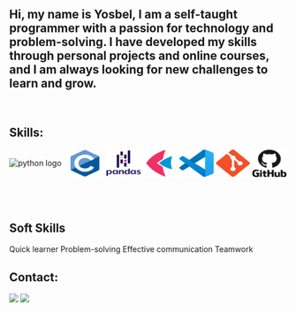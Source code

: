 ## Hi, my name is Yosbel, I am a self-taught programmer with a passion for technology and problem-solving. I have developed my skills through personal projects and online courses, and I am always looking for new challenges to learn and grow.
<br>

## Skills:
<div style="display: inline_block">
  <img align="center" src="https://cdn.jsdelivr.net/gh/devicons/devicon/icons/python/python-original.svg" height="50" width="62" alt="python logo"  />
  <img align="center" src="https://raw.githubusercontent.com/devicons/devicon/master/icons/c/c-original.svg" height="50" width="62" alt="C logo">
 <img align="center" src="https://github.com/devicons/devicon/blob/v2.16.0/icons/pandas/pandas-original-wordmark.svg" height="50" width="62" alt="pandas logo"  />
<img align="center" src="https://github.com/flet-dev/flet/blob/main/media/logo/app_icon_512.png" height="50" width="62" alt="Flet logo"  />
  <img align="center" src="https://github.com/devicons/devicon/blob/v2.16.0/icons/vscode/vscode-original.svg" height="50" width="62" alt="VSC logo"  />
  <img align="center" src="https://github.com/devicons/devicon/blob/v2.16.0/icons/git/git-plain.svg" height="50" width="62" alt="Git logo"  />
  <img align="center" src="https://github.com/devicons/devicon/blob/v2.16.0/icons/github/github-original-wordmark.svg" height="50" width="62" alt="GitHub logo"  />
 </div>
 <br>
 <br>

## Soft Skills
Quick learner
Problem-solving
Effective communication
Teamwork
<br>

## Contact:
<div> 
  <a href = "mailto:yosbelm99@gmail.com"><img src="https://img.shields.io/badge/-Gmail-%23333?style=for-the-badge&logo=gmail&logoColor=white" target="_blank"></a>
  <a href="https://www.linkedin.com/in/yosbel-m-8bb338272/" target="_blank" align="center"><img src="https://img.shields.io/badge/-LinkedIn-%230077B5?style=for-the-badge&logo=linkedin&logoColor=white" target="_blank"></a> 
<br>
<br>
